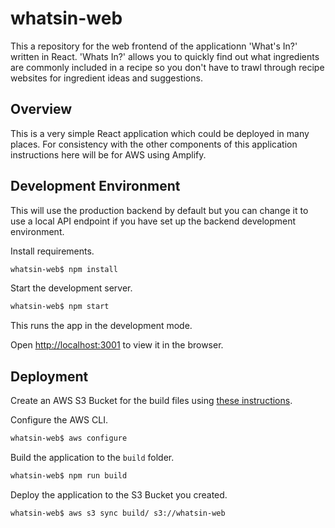 # whatsin-web

This a repository for the web frontend of the applicationn 'What's In?' written in React. 'Whats In?' allows you to quickly find out what ingredients are commonly included in a recipe so you don't have to trawl through recipe websites for ingredient ideas and suggestions.

## Overview

This is a very simple React application which could be deployed in many places. For consistency with the other components of this application instructions here will be for AWS using Amplify.

## Development Environment

This will use the production backend by default but you can change it to use a local API endpoint if you have set up the backend development environment.

Install requirements.

```bash
whatsin-web$ npm install
```

Start the development server.

```bash
whatsin-web$ npm start
```

This runs the app in the development mode.

Open [http://localhost:3001](http://localhost:3001) to view it in the browser.

## Deployment

Create an AWS S3 Bucket for the build files using [these instructions](https://docs.aws.amazon.com/AmazonS3/latest/user-guide/static-website-hosting.html).

Configure the AWS CLI.

```bash
whatsin-web$ aws configure
```

Build the application to the `build` folder.

```bash
whatsin-web$ npm run build
```

Deploy the application to the S3 Bucket you created.

```bash
whatsin-web$ aws s3 sync build/ s3://whatsin-web
```